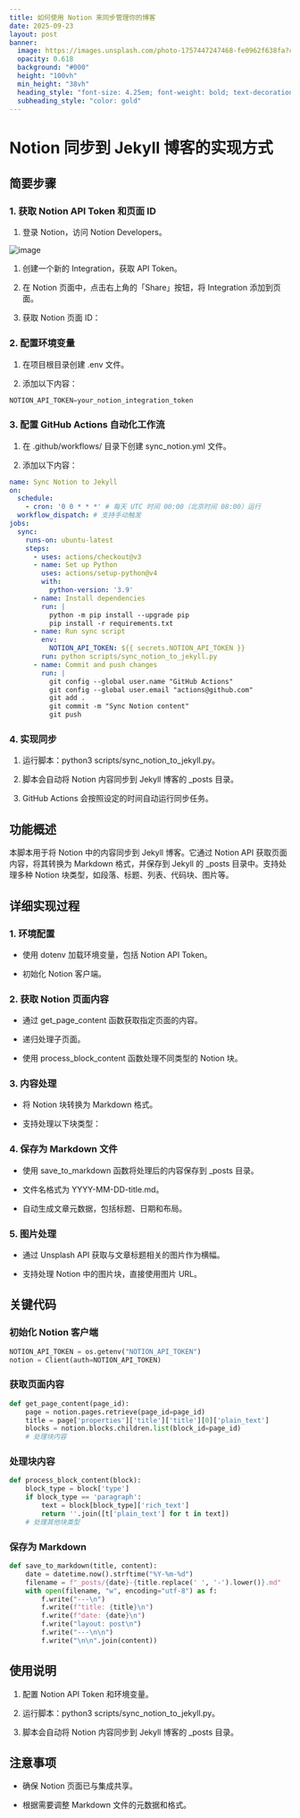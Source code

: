 ```yaml
---
title: 如何使用 Notion 来同步管理你的博客
date: 2025-09-23
layout: post
banner:
  image: https://images.unsplash.com/photo-1757447247468-fe0962f638fa?crop=entropy&cs=tinysrgb&fit=max&fm=jpg&ixid=M3w2OTIwMzJ8MHwxfHJhbmRvbXx8fHx8fHx8fDE3NTg2NTg5NTZ8&ixlib=rb-4.1.0&q=80&w=1080
  opacity: 0.618
  background: "#000"
  height: "100vh"
  min_height: "38vh"
  heading_style: "font-size: 4.25em; font-weight: bold; text-decoration: underline"
  subheading_style: "color: gold"
---
```


# Notion 同步到 Jekyll 博客的实现方式

## 简要步骤

### 1. 获取 Notion API Token 和页面 ID

1. 登录 Notion，访问 Notion Developers。

![image](https://prod-files-secure.s3.us-west-2.amazonaws.com/a7a0cc5a-89b9-4cda-8686-1fba0ca52f40/d19c1afe-dea5-4312-9333-786b0ba83054/image.png?X-Amz-Algorithm=AWS4-HMAC-SHA256&X-Amz-Content-Sha256=UNSIGNED-PAYLOAD&X-Amz-Credential=ASIAZI2LB466S5TTPJV7%2F20250923%2Fus-west-2%2Fs3%2Faws4_request&X-Amz-Date=20250923T202235Z&X-Amz-Expires=3600&X-Amz-Security-Token=IQoJb3JpZ2luX2VjEMT%2F%2F%2F%2F%2F%2F%2F%2F%2F%2FwEaCXVzLXdlc3QtMiJHMEUCIDqbMpJfy5SwZIaBJcb2Y%2BfxsA%2BWy39xct8su7mZ9uSzAiEA9X39BQ%2BftbUjJCxcRkKloGudyMrNJPxwcNpTw1ImlUEq%2FwMITRAAGgw2Mzc0MjMxODM4MDUiDKJO7IFULgUQaBmeMircA8AC08bdK%2F218nqxHki7e%2FhFtGpIEZyRLTsqRvtEpl8e3l%2BkMydvt7JIwKYu6lfRgbnfpodpnt52RJf452NgDIALRmskDjfwEyhIVgbFh8jiEE0eGjaxsEq2SmXnT%2FRRS%2BIEkkPqeO%2ByySxvyQ6Xlmdq7aK1uz4QZlFm7tn3UC8sSLxg3QGSbWt0F58skjkVudeoTn8N3haODtmJITKCxGQ4OQ5Nn0KXkgcCNWNW2ejFz78r7dyqSZd1oEELQ8vE2fsPMQYkaUrM9kp3%2Bgl7W4e5MtpPEqQ%2BBrBmoRyffPk6QFKpn4svbJMMBMfCOasYLiJMLtIpyeyDvEcKok37%2F9QI78Ta3IAFXiv68A7girwiEY8iDad1uw2uhke7SxGAjr91xVpnrlHNwvPRY2N6TPfi2g4Z2qGmarf9qoeX3naQwn5Dg9HZm%2F%2FLm1bExf7Jlwl96FNBFaXgNVk7RpfsylzHq8TAgtRGHSxiAB3%2BA1ofBS8KmhneL7lxrTKVoj4ejWL8qqCLThRLlHUT8vWaPLWt0TdNu9iNIDnx1oJTGZZzkAMof4Lmhyt%2FJnD47zzJ0fw0HyxWGXo%2F2rEPKJmKH76JHX30utRSNaeFzG88DXM7GDtRknDmUwBXNKJOMOf2y8YGOqUB7xYoTJdmqSG2MA1ynp%2BFZvYLwfzya1Btfl%2BVuVYBGeYY%2BZpSmUkDE97BkD%2F5BQadt88HaNUKFCZgUyoX0BCjc9Kv5aPyH3ZHdK88fWFNljKb%2FbigF7I46P7w19PPzb7mQ1AMImGqI%2F9hW2mY%2F3kkuaKsje3qwrHxdUsTywofSShdAf7YRh8U%2B83DRxytvudElpjWSpy7x2uFnGgGmQdYVljgJ7Pn&X-Amz-Signature=db96f638b27e57356a8ee0722da83054bb31b8de3a96e06d7a90ac0e46395983&X-Amz-SignedHeaders=host&x-amz-checksum-mode=ENABLED&x-id=GetObject)

1. 创建一个新的 Integration，获取 API Token。

1. 在 Notion 页面中，点击右上角的「Share」按钮，将 Integration 添加到页面。

1. 获取 Notion 页面 ID：


### 2. 配置环境变量

1. 在项目根目录创建 .env 文件。

1. 添加以下内容：

```javascript
NOTION_API_TOKEN=your_notion_integration_token
```

### 3. 配置 GitHub Actions 自动化工作流

1. 在 .github/workflows/ 目录下创建 sync_notion.yml 文件。

1. 添加以下内容：

```yaml
name: Sync Notion to Jekyll
on:
  schedule:
    - cron: '0 0 * * *' # 每天 UTC 时间 00:00（北京时间 08:00）运行
  workflow_dispatch: # 支持手动触发
jobs:
  sync:
    runs-on: ubuntu-latest
    steps:
      - uses: actions/checkout@v3
      - name: Set up Python
        uses: actions/setup-python@v4
        with:
          python-version: '3.9'
      - name: Install dependencies
        run: |
          python -m pip install --upgrade pip
          pip install -r requirements.txt
      - name: Run sync script
        env:
          NOTION_API_TOKEN: ${{ secrets.NOTION_API_TOKEN }}
        run: python scripts/sync_notion_to_jekyll.py
      - name: Commit and push changes
        run: |
          git config --global user.name "GitHub Actions"
          git config --global user.email "actions@github.com"
          git add .
          git commit -m "Sync Notion content"
          git push
```

### 4. 实现同步

1. 运行脚本：python3 scripts/sync_notion_to_jekyll.py。

1. 脚本会自动将 Notion 内容同步到 Jekyll 博客的 _posts 目录。

1. GitHub Actions 会按照设定的时间自动运行同步任务。

## 功能概述

本脚本用于将 Notion 中的内容同步到 Jekyll 博客。它通过 Notion API 获取页面内容，将其转换为 Markdown 格式，并保存到 Jekyll 的 _posts 目录中。支持处理多种 Notion 块类型，如段落、标题、列表、代码块、图片等。

## 详细实现过程

### 1. 环境配置

- 使用 dotenv 加载环境变量，包括 Notion API Token。

- 初始化 Notion 客户端。

### 2. 获取 Notion 页面内容

- 通过 get_page_content 函数获取指定页面的内容。

- 递归处理子页面。

- 使用 process_block_content 函数处理不同类型的 Notion 块。

### 3. 内容处理

- 将 Notion 块转换为 Markdown 格式。

- 支持处理以下块类型：


### 4. 保存为 Markdown 文件

- 使用 save_to_markdown 函数将处理后的内容保存到 _posts 目录。

- 文件名格式为 YYYY-MM-DD-title.md。

- 自动生成文章元数据，包括标题、日期和布局。

### 5. 图片处理

- 通过 Unsplash API 获取与文章标题相关的图片作为横幅。

- 支持处理 Notion 中的图片块，直接使用图片 URL。

## 关键代码

### 初始化 Notion 客户端

```python
NOTION_API_TOKEN = os.getenv("NOTION_API_TOKEN")
notion = Client(auth=NOTION_API_TOKEN)
```

### 获取页面内容

```python
def get_page_content(page_id):
    page = notion.pages.retrieve(page_id=page_id)
    title = page['properties']['title']['title'][0]['plain_text']
    blocks = notion.blocks.children.list(block_id=page_id)
    # 处理块内容
```

### 处理块内容

```python
def process_block_content(block):
    block_type = block['type']
    if block_type == 'paragraph':
        text = block[block_type]['rich_text']
        return ''.join([t['plain_text'] for t in text])
    # 处理其他块类型
```

### 保存为 Markdown

```python
def save_to_markdown(title, content):
    date = datetime.now().strftime("%Y-%m-%d")
    filename = f"_posts/{date}-{title.replace(' ', '-').lower()}.md"
    with open(filename, "w", encoding="utf-8") as f:
        f.write("---\n")
        f.write(f"title: {title}\n")
        f.write(f"date: {date}\n")
        f.write("layout: post\n")
        f.write("---\n\n")
        f.write("\n\n".join(content))
```

## 使用说明

1. 配置 Notion API Token 和环境变量。

1. 运行脚本：python3 scripts/sync_notion_to_jekyll.py。

1. 脚本会自动将 Notion 内容同步到 Jekyll 博客的 _posts 目录。

## 注意事项

- 确保 Notion 页面已与集成共享。

- 根据需要调整 Markdown 文件的元数据和格式。